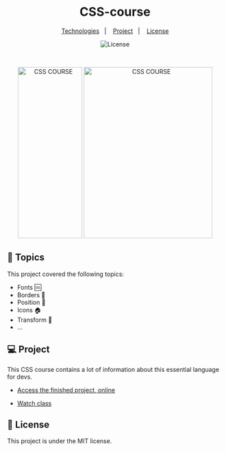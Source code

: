 <h1 align="center"> CSS-course </h1>

<p align="center">
  <a href="#-technologies">Technologies</a>&nbsp;&nbsp;&nbsp;|&nbsp;&nbsp;&nbsp;
  <a href="#-project">Project</a>&nbsp;&nbsp;&nbsp;|&nbsp;&nbsp;&nbsp;
  <a href="#memo-license">License</a>
</p>

<p align="center">
  <img alt="License" src="https://img.shields.io/static/v1?label=license&message=MIT&color=49AA26&labelColor=000000">
</p>

<br>

<p align="center">
  <img alt="CSS COURSE" src="./github/preview1.png" width="150px" height="400px" >
  <img alt="CSS COURSE" src="./github/preview2.png" width="300px" height="400px" >
</p>

## 🚀 Topics

This project covered the following topics:

- Fonts :cool:
- Borders :black_square_button:
- Position :dart:
- Icons :house:
- Transform :arrows_counterclockwise:
- ...

## 💻 Project

This CSS course contains a lot of information about this essential language for devs.

- [Access the finished project, online](https://smoothemerson.github.io/CSS-course/)

- [Watch class](https://www.youtube.com/watch?v=wRNinF7YQqQ)

## :memo: License

This project is under the MIT license.
